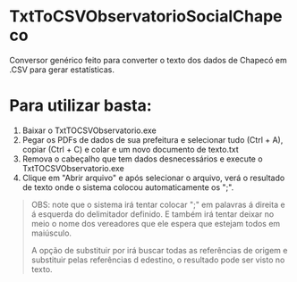 # TxtToCSVObservatorioSocialChapeco
Conversor genérico feito para converter o texto dos dados de Chapecó em .CSV para gerar estatísticas.

<h1 id="header-1">Para utilizar basta:</h1>
<ol>
  <li>Baixar o TxtTOCSVObservatorio.exe</li>
  <li>Pegar os PDFs de dados de sua prefeitura e selecionar tudo (Ctrl + A), copiar (Ctrl + C) e colar e um novo documento de texto.txt</li>
  <li>Remova o cabeçalho que tem dados desnecessários e execute o TxtTOCSVObservatorio.exe</li>
  <li>Clique em "Abrir arquivo" e após selecionar o arquivo, verá o resultado de texto onde o sistema colocou automaticamente os ";".</li>
</ol>

<blockquote>
  <p> OBS: note que o sistema irá tentar colocar ";" em palavras á direita e á esquerda do delimitador definido. E também irá tentar deixar no meio o nome dos vereadores que ele espera que estejam todos em maiúsculo.</p>

  <p> A opção de substituir por irá buscar todas as referências de origem e substituir pelas referências d edestino, o resultado pode ser visto no texto.
</p>
</blockquote>
